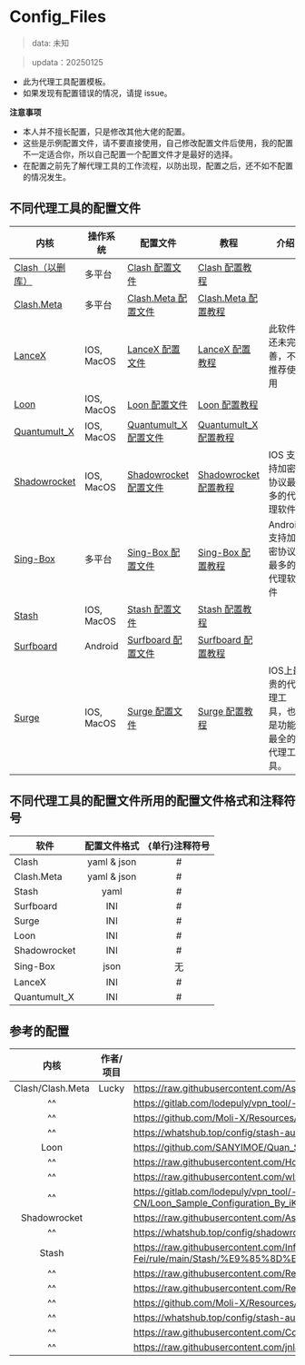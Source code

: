 # Config_Files
> data: 未知

> updata：20250125
- 此为代理工具配置模板。
- 如果发现有配置错误的情况，请提 issue。

**注意事项**
- 本人并不擅长配置，只是修改其他大佬的配置。
- 这些是示例配置文件，请不要直接使用，自己修改配置文件后使用，我的配置不一定适合你，所以自己配置一个配置文件才是最好的选择。
- 在配置之前先了解代理工具的工作流程，以防出现，配置之后，还不如不配置的情况发生。

## 不同代理工具的配置文件

| 内核                                                    | 操作系统       | 配置文件                                                                                     | 教程                                                                                                                                                                                                          | 介绍                       |
| ----------------------------------------------------- | ---------- | ---------------------------------------------------------------------------------------- | ----------------------------------------------------------------------------------------------------------------------------------------------------------------------------------------------------------- | ------------------------ |
| [Clash（以删库）](https://clash.wiki/)                     | 多平台        | [Clash 配置文件](https://github.com/LaolunsiG/PCR/tree/main/Config_File/Clash)               | [Clash 配置教程](https://github.com/LaolunsiG/PCR/blob/main/Agency_Wiki/%E4%BB%A3%E7%90%86%E5%B7%A5%E5%85%B7%E9%85%8D%E7%BD%AE%E6%95%99%E7%A8%8B/Clash%20%E9%85%8D%E7%BD%AE%E6%95%99%E7%A8%8B.md)               |                          |
| [Clash.Meta](https://wiki.metacubex.one/)             | 多平台        | [Clash.Meta 配置文件](https://github.com/LaolunsiG/PCR/tree/main/Config_File/Clash.Meta)     | [Clash.Meta 配置教程 ](https://github.com/LaolunsiG/PCR/tree/main/Agency_Wiki/%E4%BB%A3%E7%90%86%E5%B7%A5%E5%85%B7%E9%85%8D%E7%BD%AE%E6%95%99%E7%A8%8B/Clash.Meta%20%E9%85%8D%E7%BD%AE%E6%95%99%E7%A8%8B)       |                          |
| [LanceX](https://shadowboat.app/lancexapp/zh/)        | IOS, MacOS | [LanceX 配置文件](https://github.com/LaolunsiG/PCR/tree/main/Config_File/LanceX)             | [LanceX 配置教程](https://github.com/LaolunsiG/PCR/blob/main/Agency_Wiki/%E4%BB%A3%E7%90%86%E5%B7%A5%E5%85%B7%E9%85%8D%E7%BD%AE%E6%95%99%E7%A8%8B/LanceX%20%E9%85%8D%E7%BD%AE%E6%95%99%E7%A8%8B.md)             | 此软件还未完善，不推荐使用            |
| [Loon](https://nsloon.app/)                           | IOS, MacOS | [Loon 配置文件](https://github.com/LaolunsiG/PCR/tree/main/Config_File/Loon)                 | [Loon 配置教程](https://github.com/LaolunsiG/PCR/blob/main/Agency_Wiki/%E4%BB%A3%E7%90%86%E5%B7%A5%E5%85%B7%E9%85%8D%E7%BD%AE%E6%95%99%E7%A8%8B/Loon%20%E9%85%8D%E7%BD%AE%E6%95%99%E7%A8%8B.md)                 |                          |
| [Quantumult_X](https://qx.atlucky.me/)                | IOS, MacOS | [Quantumult_X 配置文件](https://github.com/LaolunsiG/PCR/tree/main/Config_File/Quantumult_X) | [Quantumult_X 配置教程](https://github.com/LaolunsiG/PCR/blob/main/Agency_Wiki/%E4%BB%A3%E7%90%86%E5%B7%A5%E5%85%B7%E9%85%8D%E7%BD%AE%E6%95%99%E7%A8%8B/Quantumult_X%20%E9%85%8D%E7%BD%AE%E6%95%99%E7%A8%8B.md) |                          |
| [Shadowrocket](https://github.com/wlxuf/Shadowrocket) | IOS, MacOS | [Shadowrocket 配置文件](https://github.com/LaolunsiG/PCR/tree/main/Config_File/Shadowrocket) | [Shadowrocket 配置教程](https://github.com/LaolunsiG/PCR/blob/main/Agency_Wiki/%E4%BB%A3%E7%90%86%E5%B7%A5%E5%85%B7%E9%85%8D%E7%BD%AE%E6%95%99%E7%A8%8B/Shadowrocket%20%E9%85%8D%E7%BD%AE%E6%95%99%E7%A8%8B.md) | IOS 支持加密协议最多的代理软件        |
| [Sing-Box](https://github.com/SagerNet/sing-box)      | 多平台        | [Sing-Box 配置文件](https://github.com/LaolunsiG/PCR/tree/main/Config_File/Sing-Box)         | [Sing-Box 配置教程](https://github.com/LaolunsiG/PCR/blob/main/Agency_Wiki/%E4%BB%A3%E7%90%86%E5%B7%A5%E5%85%B7%E9%85%8D%E7%BD%AE%E6%95%99%E7%A8%8B/Sing-Box%20%E9%85%8D%E7%BD%AE%E6%95%99%E7%A8%8B.md)         | Android 支持加密协议最多的代理软件    |
| [Stash](https://stash.wiki/)                          | IOS, MacOS | [Stash 配置文件](https://github.com/LaolunsiG/PCR/tree/main/Config_File/Stash)               | [Stash 配置教程](https://github.com/LaolunsiG/PCR/blob/main/Agency_Wiki/%E4%BB%A3%E7%90%86%E5%B7%A5%E5%85%B7%E9%85%8D%E7%BD%AE%E6%95%99%E7%A8%8B/Stash%20%E9%85%8D%E7%BD%AE%E6%95%99%E7%A8%8B.md)               |                          |
| [Surfboard](https://getsurfboard.com/)                | Android    | [Surfboard 配置文件](https://github.com/LaolunsiG/PCR/tree/main/Config_File/Surfboard)       | [Surfboard 配置教程](https://github.com/LaolunsiG/PCR/blob/main/Agency_Wiki/%E4%BB%A3%E7%90%86%E5%B7%A5%E5%85%B7%E9%85%8D%E7%BD%AE%E6%95%99%E7%A8%8B/Surfboard%20%E9%85%8D%E7%BD%AE%E6%95%99%E7%A8%8B.md)       |                          |
| [Surge](https://nssurge.com/)                         | IOS, MacOS | [Surge 配置文件](https://github.com/LaolunsiG/PCR/tree/main/Config_File/Surge)               | [Surge 配置教程](https://github.com/LaolunsiG/PCR/blob/main/Agency_Wiki/%E4%BB%A3%E7%90%86%E5%B7%A5%E5%85%B7%E9%85%8D%E7%BD%AE%E6%95%99%E7%A8%8B/Surge%20%E9%85%8D%E7%BD%AE%E6%95%99%E7%A8%8B.md)               | IOS上最贵的代理工具，也是功能最全的代理工具。 |

## 不同代理工具的配置文件所用的配置文件格式和注释符号

| 软件           |   配置文件格式    | {单行}注释符号 |
| ------------ | :---------: | :------: |
| Clash        | yaml & json |    #     |
| Clash.Meta   | yaml & json |    #     |
| Stash        |    yaml     |    #     |
| Surfboard    |     INI     |    #     |
| Surge        |     INI     |    #     |
| Loon         |     INI     |    #     |
| Shadowrocket |     INI     |    #     |
| Sing-Box     |    json     |    无     |
| LanceX       |     INI     |    #     |
| Quantumult_X |     INI     |    #     |

## 参考的配置

|        内核        | 作者/项目 | 配置文件链接                                                                                                                           |
| :--------------: | ----- | -------------------------------------------------------------------------------------------------------------------------------- |
| Clash/Clash.Meta | Lucky | https://raw.githubusercontent.com/As-Lucky/Lucky/main/Lucky-ClashVerge.yaml                                                      |
|        ^^        |       | https://gitlab.com/lodepuly/vpn_tool/-/tree/master/Tool/Clash/Config                                                             |
|        ^^        |       | https://github.com/Moli-X/Resources/raw/main/Clash/Clash.yml                                                                     |
|        ^^        |       | https://whatshub.top/config/stash-auto.yam                                                                                       |
|       Loon       |       | https://github.com/SANYIMOE/Quan_Shado_Conf                                                                                      |
|        ^^        |       | https://raw.githubusercontent.com/HoCooo/Loon/main/LoonLite.conf                                                                 |
|        ^^        |       | https://raw.githubusercontent.com/wlxuf/Shadowrocket/main/lazy_group.conf                                                        |
|        ^^        |       | https://gitlab.com/lodepuly/vpn_tool/-/raw/master/Tool/Loon/Config/zh-CN/Loon_Sample_Configuration_By_iKeLee.conf                |
|   Shadowrocket   |       | https://raw.githubusercontent.com/As-Lucky/Lucky/main/Lucky-Shadowrocket.conf                                                    |
|        ^^        |       | https://whatshub.top/config/shadowrocket_basic.conf                                                                              |
|      Stash       |       | https://raw.githubusercontent.com/Infatuation-Fei/rule/main/Stash/%E9%85%8D%E7%BD%AE%E6%A8%A1%E6%9D%BF/Config%20for%20Stash.yaml |
|        ^^        |       | https://raw.githubusercontent.com/Repcz/Tool/X/Stash/Stash_lite.yaml                                                             |
|        ^^        |       | https://raw.githubusercontent.com/Repcz/Tool/X/Stash/Stash.yaml                                                                  |
|        ^^        |       | https://github.com/Moli-X/Resources/raw/main/Clash/Clash.yml                                                                     |
|        ^^        |       | https://whatshub.top/config/stash-auto.yaml                                                                                      |
|        ^^        |       | https://raw.githubusercontent.com/Coldvvater/Mononoke/master/Stash/Config/Evolve.yaml                                            |
|        ^^        |       | https://raw.githubusercontent.com/jnlaoshu/MySelf/main/Stash/Config.yaml                                                         |




